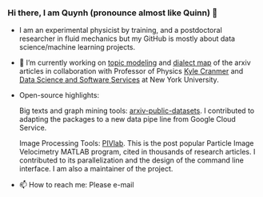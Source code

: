 ### Hi there, I am Quynh (pronounce almost like Quinn) 👋
- I am an experimental physicist by training, and a postdoctoral researcher in fluid mechanics but my GitHub is mostly about data science/machine learning projects.
- 🔭 I’m currently working on [topic modeling](https://github.com/quynhneo/detm-arxiv) and [dialect map](https://github.com/ds3-nyu-archive/ds-dialect-map) of the arxiv articles in collaboration with Professor of Physics [Kyle Cranmer](https://as.nyu.edu/content/nyu-as/as/faculty/kyle-s-cranmer.html) and [Data Science and Software Services](https://github.com/ds3-nyu-archive) at New York University.
- Open-source highlights: 
 
  Big texts and graph mining tools: [arxiv-public-datasets](https://github.com/mattbierbaum/arxiv-public-datasets). I contributed to adapting the packages to a new data pipe line from Google Cloud Service. 

  Image Processing Tools: [PIVlab](https://github.com/Shrediquette/PIVlab). This is the post popular Particle Image Velocimetry MATLAB program, cited in thousands of research articles. I contributed to its parallelization and the design of the command line interface. I am also a maintainer of the project.  
- 📫 How to reach me: Please e-mail
<!--
**quynhneo/quynhneo** is a ✨ _special_ ✨ repository because its `README.md` (this file) appears on your GitHub profile.

Here are some ideas to get you started:

- 🔭 I’m currently working on ...
- 🌱 I’m currently learning ...
- 👯 I’m looking to collaborate on ...
- 🤔 I’m looking for help with ...
- 💬 Ask me about ...
- 📫 How to reach me: ...
- 😄 Pronouns: ...
- ⚡ Fun fact: ...
-->
